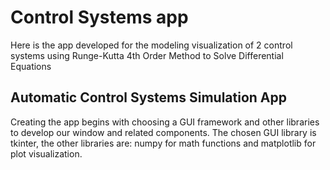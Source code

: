 # Control Systems app
Here is the app developed for the modeling visualization of 2 control systems using Runge-Kutta 4th Order Method to Solve Differential Equations
## Automatic Control Systems Simulation App
Creating the app begins with choosing a GUI framework and other libraries to develop our window and related components. The chosen GUI library is tkinter, the other libraries are: numpy for math functions and matplotlib for plot visualization.
